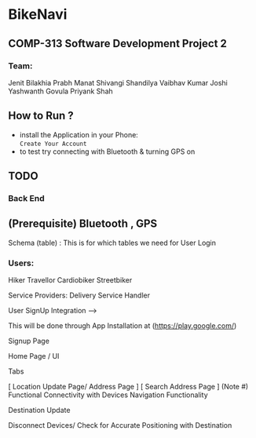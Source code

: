 # BikeNavi
## COMP-313 Software Development Project 2
### Team:
Jenit Bilakhia
Prabh Manat
Shivangi Shandilya
Vaibhav Kumar Joshi
Yashwanth Govula
Priyank Shah


## How to Run ?
- install the Application in your Phone:  
`Create Your Account`
- to test try connecting with Bluetooth & turning GPS on  

## TODO
### Back End
## (Prerequisite) Bluetooth , GPS
Schema (table) : This is for which tables we need for User Login

### Users:
Hiker 
Travellor 
Cardiobiker
Streetbiker 

Service Providers:
Delivery Service Handler

User SignUp Integration -->

This will be done through App Installation at (https://play.google.com/)


Signup Page 

Home Page / UI

Tabs

[ Location Update Page/ Address Page ]
[ Search Address Page ] 
(Note #) Functional Connectivity with Devices
Navigation Functionality 

Destination Update

Disconnect Devices/ Check for Accurate Positioning with Destination
